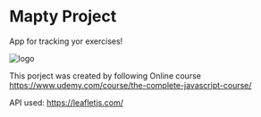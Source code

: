 # Mapty Project

App for tracking yor exercises!

![logo](https://user-images.githubusercontent.com/108341126/190246876-dac9e4db-5add-4063-b43d-a13e0af1015d.png)

This porject was created by following Online course
https://www.udemy.com/course/the-complete-javascript-course/

API used: https://leafletjs.com/



